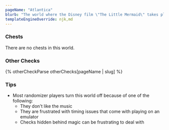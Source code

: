 ```yaml
---
pageName: "Atlantica"
blurb: "The world where the Disney film \"The Little Mermaid\" takes place.  Following the adventure she had in Kingdom Hearts I, Ariel continues to yearn to see the outside world and her friends are reluctant to let her go.  Sora, Donald, and Goofy want to help their freind follow their dreams and have some musical finny fun along the way."
templateEngineOverride: njk,md
---
```


### Chests
There are no chests in this world.

### Other Checks
{% otherCheckParse otherChecks[pageName | slug] %}

### Tips
- Most randomizer players turn this world off because of one of the following:
    - They don't like the music
    - They are frustrated with timing issues that come with playing on an emulator
    - Checks hidden behind magic can be frustrating to deal with